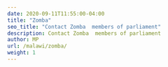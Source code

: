 ```yaml
---
date: 2020-09-11T11:55:00-04:00
title: "Zomba"
seo_title: "Contact Zomba  members of parliament"
description: Contact Zomba  members of parliament
author: MP
url: /malawi/zomba/
weight: 1
---
```


